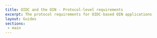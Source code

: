 ```yaml
---
title: OIDC and the OIN - Protocol-level requirements
excerpt: The protocol requirements for OIDC-based OIN applications
layout: Guides
sections:
 - main
---
```

